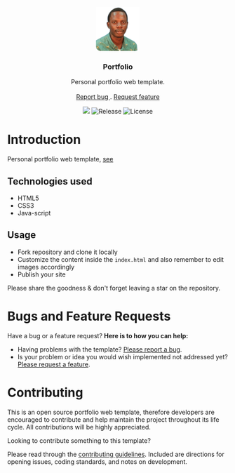 <p align="center">
	<a href="https://rebrand.ly/wasulabenjamin">
		<img src=".github/img/wasulabenjamin.png" alt="logo">
	</a>
</p>

<h3 align="center"> Portfolio </h3>

<p align="center">
    Personal portfolio web template.
    <br> <br>
    <a href="https://github.com/wasulabenjamin/wasulabenjamin.github.io/issues/new?template=bug_report.md"> Report bug </a> . 
    <a href="https://github.com/wasulabenjamin/wasulabenjamin.github.io/issues/new?template=feature_request.md"> Request feature </a>
</p>

<p align="center">
	<img src="https://api.codacy.com/project/badge/Grade/0e34341c73d6412ca8d84763122eab84"/>
	<img src="https://img.shields.io/github/release/wasulabenjamin/wasulabenjamin.github.io" alt="Release"/>
    <img src="https://img.shields.io/github/license/wasulabenjamin/wasulabenjamin.github.io" alt="License"/>
</p>

# Introduction
Personal portfolio web template, [see](https://rebrand.ly/benjah-portfolio)

## Technologies used
- HTML5
- CSS3
- Java-script

## Usage
- Fork repository and clone it locally
- Customize the content inside the `index.html` and also remember to edit images accordingly
- Publish your site

Please share the goodness & don't forget leaving a star on the repository.

# Bugs and Feature Requests
Have a bug or a feature request? **Here is to how you can help:** 
* Having problems with the template? 
[Please report a bug](https://github.com/wasulabenjamin/wasulabenjamin.github.io/issues/new?template=bug_report.md).
* Is your problem or idea you would wish implemented not addressed yet?
[Please request a feature](https://github.com/wasulabenjamin/wasulabenjamin.github.io/issues/new?template=feature_request.md).

# Contributing
This is an open source portfolio web template, therefore developers are encouraged to contribute and help maintain the 
project throughout its life cycle. All contributions will be highly appreciated.

Looking to contribute something to this template?

Please read through the [contributing guidelines](https://github.com/wasulabenjamin/wasulabenjamin.github.io/blob/master/.github/CONTRIBUTING.md). 
Included are directions for opening issues, coding standards, and notes on development.